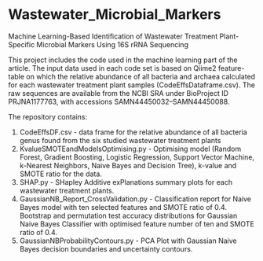 # Wastewater_Microbial_Markers
Machine Learning-Based Identification of Wastewater Treatment Plant-Specific Microbial Markers Using 16S rRNA Sequencing

This project includes the code used in the machine learning part of the article. The input data used in each code set is based on Qiime2 feature-table on which the relative abundance of all bacteria and archaea calculated for each wastewater treatment plant samples (CodeEffsDataframe.csv). The raw sequences are available from the NCBI SRA under BioProject ID PRJNA1177763, with accessions SAMN44450032–SAMN44450088.

The repository contains:
1. CodeEffsDF.csv - data frame for the relative abundance of all bacteria genus found from the six studied wastewater treatment plants
2. KvalueSMOTEandModelsOptimising.py - Optimising model (Random Forest, Gradient Boosting, Logistic Regression, Support Vector Machine, k-Nearest Neighbors, Naive Bayes and Decision Tree), k-value and SMOTE ratio for the data.
3. SHAP.py - SHapley Additive exPlanations summary plots for each wastewater treatment plants.
4. GaussianNB_Report_CrossValidation.py - Classification report for Naive Bayes model with ten selected features and SMOTE ratio of 0.4. Bootstrap and permutation test accuracy distributions for Gaussian Naive Bayes Classifier with optimised feature number of ten and SMOTE ratio of 0.4.
5. GaussianNBProbabilityContours.py - PCA Plot with Gaussian Naive Bayes decision boundaries and uncertainty contours.
